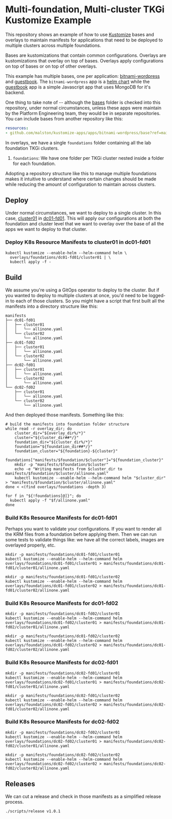 # Multi-foundation, Multi-cluster TKGi Kustomize Example

This repository shows an example of how to use [Kustomize](https://kubectl.docs.kubernetes.io/guides/introduction/kustomize/) bases and overlays to maintain manifests for applications that need to be deployed to multiple clusters across multiple foundations.

Bases are kustomizations that contain common configurations. Overlays are kustomizations that overlay on top of bases. Overlays apply configurations on top of bases or on top of other overlays.

This example has multiple bases, one per application: [bitnami-wordpress](bases/bitnami-wordpress/) and [guestbook](bases/guestbook/). The `bitnami-wordpress` app is a [helm chart](https://bitnami.com/stack/wordpress/helm) while the [guestbook](https://docs.vmware.com/en/VMware-Cloud-Foundation/services/vcf-developer-ready-infrastructure-v1/GUID-6F184EC5-AFC1-4D0A-A5D5-1E31EE938438.html) app is a simple Javascript app that uses MongoDB for it's backend. 

One thing to take note of -- although the [bases](bases/) folder is checked into this repository, under normal circumstances, unless these apps were maintain by the Platform Engineering team, they would be in separate repositories. You can include bases from another repository like this:

```yaml
resources:
- github.com/malston/kustomize-apps/apps/bitnami-wordpress/base?ref=main
```

In overlays, we have a single `foundations` folder containing all the lab foundation TKGi clusters.

 1. `foundations`: We have one folder per TKGi cluster nested inside a folder for each foundation.

Adopting a repository structure like this to manage multiple foundations makes it intuitive to understand where certain changes should be made while reducing the amount of configuration to maintain across clusters.

## Deploy

Under normal circumstances, we want to deploy to a single cluster. In this case, [cluster01](overlays/foundations/dc01-fd01/cluster01/kustomization.yaml) in [dc01-fd01](overlays/foundations/dc01-fd01/kustomization.yaml). This will apply our configurations at both the foundation and cluster level that we want to overlay over the base of all the apps we want to deploy to that cluster.

### Deploy K8s Resource Manifests to cluster01 in dc01-fd01

```console
kubectl kustomize --enable-helm --helm-command helm \
  overlays/foundations/dc01-fd01/cluster01 | \
  kubectl apply -f -
```

## Build

We assume you're using a GitOps operator to deploy to the cluster. But if you wanted to deploy to multiple clusters at once, you'd need to be logged-in to each of those clusters. So you might have a script that first built all the manifests into a directory structure like this:

```console
manifests
├── dc01-fd01
│   ├── cluster01
│   │   └── allinone.yaml
│   └── cluster02
│       └── allinone.yaml
├── dc01-fd02
│   ├── cluster01
│   │   └── allinone.yaml
│   └── cluster02
│       └── allinone.yaml
├── dc02-fd01
│   ├── cluster01
│   │   └── allinone.yaml
│   └── cluster02
│       └── allinone.yaml
└── dc02-fd02
    ├── cluster01
    │   └── allinone.yaml
    └── cluster02
        └── allinone.yaml
```

And then deployed those manifests. Something like this:

```console
# build the manifests into foundation folder structure
while read -r overlay_dir; do
    cluster_dir="${overlay_dir%/*}"
    cluster="${cluster_dir##*/}"
    foundation_dir="${cluster_dir%/*}"
    foundation="${foundation_dir##*/}"
    foundation_cluster="${foundation}-${cluster}"
    foundations["manifests/$foundation/$cluster"]="${foundation_cluster}"
    mkdir -p "manifests/$foundation/$cluster"
    echo -e "Writing manifests from $cluster_dir to manifests/$foundation/$cluster/allinone.yaml"
    kubectl kustomize --enable-helm --helm-command helm "$cluster_dir" > "manifests/$foundation/$cluster/allinone.yaml"
done < <(find overlays/foundations -depth 3)

for f in "${!foundations[@]}"; do
  kubectl apply -f "$f/allinone.yaml"
done
```

### Build K8s Resource Manifests for dc01-fd01

Perhaps you want to validate your configurations. If you want to render all the KRM files from a foundation before applying them. Then we can run some tests to validate things like: we have all the correct labels, images are overlayed properly, etc.

```console
mkdir -p manifests/foundations/dc01-fd01/cluster01
kubectl kustomize --enable-helm --helm-command helm overlays/foundations/dc01-fd01/cluster01 > manifests/foundations/dc01-fd01/cluster01/allinone.yaml
```

```console
mkdir -p manifests/foundations/dc01-fd01/cluster02
kubectl kustomize --enable-helm --helm-command helm overlays/foundations/dc01-fd01/cluster02 > manifests/foundations/dc01-fd01/cluster02/allinone.yaml
```

### Build K8s Resource Manifests for dc01-fd02

```console
mkdir -p manifests/foundations/dc01-fd02/cluster01
kubectl kustomize --enable-helm --helm-command helm overlays/foundations/dc01-fd02/cluster01 > manifests/foundations/dc01-fd02/cluster01/allinone.yaml
```

```console
mkdir -p manifests/foundations/dc01-fd02/cluster02
kubectl kustomize --enable-helm --helm-command helm overlays/foundations/dc01-fd02/cluster02 > manifests/foundations/dc01-fd02/cluster02/allinone.yaml
```

### Build K8s Resource Manifests for dc02-fd01

```console
mkdir -p manifests/foundations/dc02-fd01/cluster01
kubectl kustomize --enable-helm --helm-command helm overlays/foundations/dc02-fd01/cluster01 > manifests/foundations/dc02-fd01/cluster01/allinone.yaml
```

```console
mkdir -p manifests/foundations/dc02-fd01/cluster02
kubectl kustomize --enable-helm --helm-command helm overlays/foundations/dc02-fd01/cluster02 > manifests/foundations/dc02-fd01/cluster02/allinone.yaml
```

### Build K8s Resource Manifests for dc02-fd02

```console
mkdir -p manifests/foundations/dc02-fd02/cluster01
kubectl kustomize --enable-helm --helm-command helm overlays/foundations/dc02-fd02/cluster01 > manifests/foundations/dc02-fd02/cluster01/allinone.yaml
```

```console
mkdir -p manifests/foundations/dc02-fd02/cluster02
kubectl kustomize --enable-helm --helm-command helm overlays/foundations/dc02-fd02/cluster02 > manifests/foundations/dc02-fd02/cluster02/allinone.yaml
```

## Releases

We can cut a release and check in those manifests as a simplified release process.

```console
./scripts/release v1.0.1
```
